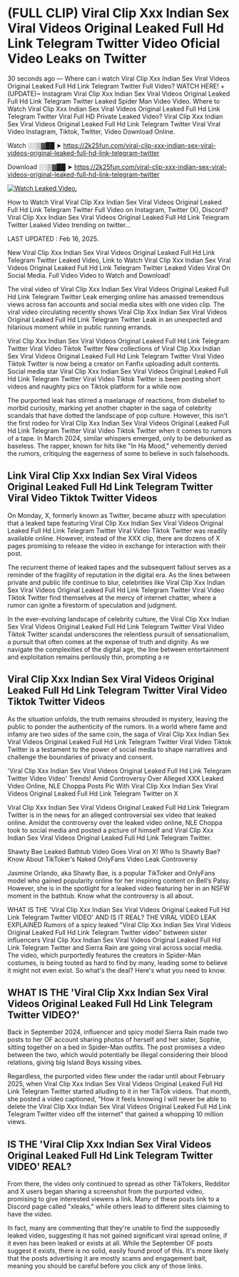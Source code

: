 # (FULL CLIP) Viral Clip Xxx Indian Sex Viral Videos Original Leaked Full Hd Link Telegram Twitter Video Oficial Video Leaks on Twitter

30 seconds ago — Where can i watch Viral Clip Xxx Indian Sex Viral Videos Original Leaked Full Hd Link Telegram Twitter Full Video? WATCH HERE! +(UPDATE)~ Instagram Viral Clip Xxx Indian Sex Viral Videos Original Leaked Full Hd Link Telegram Twitter Leaked Spider Man Video Video. Where to Watch Viral Clip Xxx Indian Sex Viral Videos Original Leaked Full Hd Link Telegram Twitter Viral Full HD Private Leaked Video? Viral Clip Xxx Indian Sex Viral Videos Original Leaked Full Hd Link Telegram Twitter Viral Viral Video Instagram, Tiktok, Twitter, Video Download Online.

Watch ░░▒▓██ ➤ https://2k25fun.com/viral-clip-xxx-indian-sex-viral-videos-original-leaked-full-hd-link-telegram-twitter

Download ░░▒▓██ ➤ https://2k25fun.com/viral-clip-xxx-indian-sex-viral-videos-original-leaked-full-hd-link-telegram-twitter

[![Watch Leaked Video.](https://miro.medium.com/v2/resize:fit:828/format:webp/1*cilzJN44JGOrTw9NJCrNHA.gif "Watch Leaked Video")](https://2k25fun.com/viral-clip-xxx-indian-sex-viral-videos-original-leaked-full-hd-link-telegram-twitter)

How to Watch Viral Viral Clip Xxx Indian Sex Viral Videos Original Leaked Full Hd Link Telegram Twitter Full Video on Instagram, Twitter (X), Discord? Viral Clip Xxx Indian Sex Viral Videos Original Leaked Full Hd Link Telegram Twitter Leaked Video trending on twitter...

LAST UPDATED : Feb 16, 2025.

New Viral Clip Xxx Indian Sex Viral Videos Original Leaked Full Hd Link Telegram Twitter Leaked Video, Link to Watch Viral Clip Xxx Indian Sex Viral Videos Original Leaked Full Hd Link Telegram Twitter Leaked Video Viral On Social Media. Full Video Video to Watch and Download!

The viral video of Viral Clip Xxx Indian Sex Viral Videos Original Leaked Full Hd Link Telegram Twitter Leak emerging online has amassed tremendous views across fan accounts and social media sites with one video clip. The viral video circulating recently shows Viral Clip Xxx Indian Sex Viral Videos Original Leaked Full Hd Link Telegram Twitter Leak in an unexpected and hilarious moment while in public running errands.

Viral Clip Xxx Indian Sex Viral Videos Original Leaked Full Hd Link Telegram Twitter Viral Video Tiktok Twitter New collections of Viral Clip Xxx Indian Sex Viral Videos Original Leaked Full Hd Link Telegram Twitter Viral Video Tiktok Twitter is now being a creator on Fanfix uploading adult contents. Social media star Viral Clip Xxx Indian Sex Viral Videos Original Leaked Full Hd Link Telegram Twitter Viral Video Tiktok Twitter is been posting short videos and naughty pics on Tiktok platform for a while now.

The purported leak has stirred a maelanage of reactions, from disbelief to morbid curiosity, marking yet another chapter in the saga of celebrity scandals that have dotted the landscape of pop culture. However, this isn't the first rodeo for Viral Clip Xxx Indian Sex Viral Videos Original Leaked Full Hd Link Telegram Twitter Viral Video Tiktok Twitter when it comes to rumors of a tape. In March 2024, similar whispers emerged, only to be debunked as baseless. The rapper, known for hits like "In Ha Mood," vehemently denied the rumors, critiquing the eagerness of some to believe in such falsehoods.

## Link Viral Clip Xxx Indian Sex Viral Videos Original Leaked Full Hd Link Telegram Twitter Viral Video Tiktok Twitter Videos

On Monday, X, formerly known as Twitter, became abuzz with speculation that a leaked tape featuring Viral Clip Xxx Indian Sex Viral Videos Original Leaked Full Hd Link Telegram Twitter Viral Video Tiktok Twitter was readily available online. However, instead of the XXX clip, there are dozens of X pages promising to release the video in exchange for interaction with their post.

The recurrent theme of leaked tapes and the subsequent fallout serves as a reminder of the fragility of reputation in the digital era. As the lines between private and public life continue to blur, celebrities like Viral Clip Xxx Indian Sex Viral Videos Original Leaked Full Hd Link Telegram Twitter Viral Video Tiktok Twitter find themselves at the mercy of internet chatter, where a rumor can ignite a firestorm of speculation and judgment.

In the ever-evolving landscape of celebrity culture, the Viral Clip Xxx Indian Sex Viral Videos Original Leaked Full Hd Link Telegram Twitter Viral Video Tiktok Twitter scandal underscores the relentless pursuit of sensationalism, a pursuit that often comes at the expense of truth and dignity. As we navigate the complexities of the digital age, the line between entertainment and exploitation remains perilously thin, prompting a re

##  Viral Clip Xxx Indian Sex Viral Videos Original Leaked Full Hd Link Telegram Twitter Viral Video Tiktok Twitter Videos

As the situation unfolds, the truth remains shrouded in mystery, leaving the public to ponder the authenticity of the rumors. In a world where fame and infamy are two sides of the same coin, the saga of Viral Clip Xxx Indian Sex Viral Videos Original Leaked Full Hd Link Telegram Twitter Viral Video Tiktok Twitter is a testament to the power of social media to shape narratives and challenge the boundaries of privacy and consent.

'Viral Clip Xxx Indian Sex Viral Videos Original Leaked Full Hd Link Telegram Twitter Video Video' Trends! Amid Controversy Over Alleged XXX Leaked Video Online, NLE Choppa Posts Pic With Viral Clip Xxx Indian Sex Viral Videos Original Leaked Full Hd Link Telegram Twitter on X

Viral Clip Xxx Indian Sex Viral Videos Original Leaked Full Hd Link Telegram Twitter is in the news for an alleged controversial sex video that leaked online. Amidst the controversy over the leaked video online, NLE Choppa took to social media and posted a picture of himself and Viral Clip Xxx Indian Sex Viral Videos Original Leaked Full Hd Link Telegram Twitter.

Shawty Bae Leaked Bathtub Video Goes Viral on X! Who Is Shawty Bae? Know About TikToker’s Naked OnlyFans Video Leak Controversy

Jasmine Orlando, aka Shawty Bae, is a popular TikToker and OnlyFans model who gained popularity online for her inspiring content on Bell’s Palsy. However, she is in the spotlight for a leaked video featuring her in an NSFW moment in the bathtub. Know what the controversy is all about.

WHAT IS THE 'Viral Clip Xxx Indian Sex Viral Videos Original Leaked Full Hd Link Telegram Twitter VIDEO' AND IS IT REAL? THE VIRAL VIDEO LEAK EXPLAINED Rumors of a spicy leaked "Viral Clip Xxx Indian Sex Viral Videos Original Leaked Full Hd Link Telegram Twitter video" between sister influencers Viral Clip Xxx Indian Sex Viral Videos Original Leaked Full Hd Link Telegram Twitter and Sierra Rain are going viral across social media. The video, which purportedly features the creators in Spider-Man costumes, is being touted as hard to find by many, leading some to believe it might not even exist. So what's the deal? Here's what you need to know.

## WHAT IS THE 'Viral Clip Xxx Indian Sex Viral Videos Original Leaked Full Hd Link Telegram Twitter VIDEO?'

Back in September 2024, influencer and spicy model Sierra Rain made two posts to her OF account sharing photos of herself and her sister, Sophie, sitting together on a bed in Spider-Man outfits. The post promises a video between the two, which would potentially be illegal considering their blood relations, giving big Island Boys kissing vibes.

Regardless, the purported video flew under the radar until about February 2025, when Viral Clip Xxx Indian Sex Viral Videos Original Leaked Full Hd Link Telegram Twitter started alluding to it in her TikTok videos. That month, she posted a video captioned, "How it feels knowing I will never be able to delete the Viral Clip Xxx Indian Sex Viral Videos Original Leaked Full Hd Link Telegram Twitter video off the internet" that gained a whopping 10 million views.

## IS THE 'Viral Clip Xxx Indian Sex Viral Videos Original Leaked Full Hd Link Telegram Twitter VIDEO' REAL?

From there, the video only continued to spread as other TikTokers, Redditor and X users began sharing a screenshot from the purported video, promising to give interested viewers a link. Many of these posts link to a Discord page called "xleaks," while others lead to different sites claiming to have the video.

In fact, many are commenting that they're unable to find the supposedly leaked video, suggesting it has not gained significant viral spread online, if it even has been leaked or exists at all. While the September OF posts suggest it exists, there is no solid, easily found proof of this. It's more likely that the posts advertising it are mostly scams and engagement bait, meaning you should be careful before you click any of those links.